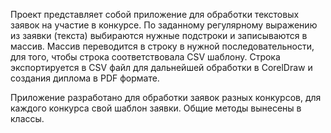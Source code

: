 Проект представляет собой приложение для обработки текстовых заявок на участие в конкурсе.
По заданному регулярному выражению из заявки (текста) выбираются нужные подстроки и записываются в массив.
Массив переводится в строку в нужной последовательности, для того, чтобы строка соответствовала CSV шаблону.
Строка экспортируется в CSV файл для дальнейшей обработки в CorelDraw и создания диплома в PDF формате.

Приложение разработано для обработки заявок разных конкурсов, для каждого конкурса свой шаблон заявки. Общие методы вынесены в классы.